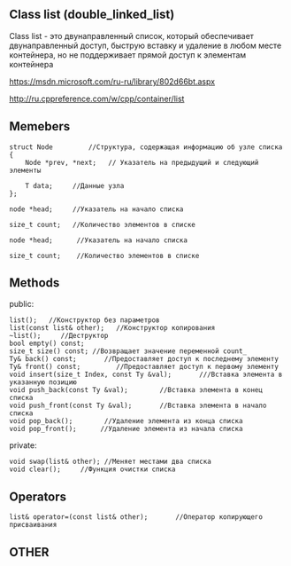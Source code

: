 ## Class list (double_linked_list)

Class list - это двунаправленный список, который обеспечивает двунаправленный доступ, быструю вставку и удаление в любом месте контейнера, но не поддерживает прямой доступ к элементам контейнера

https://msdn.microsoft.com/ru-ru/library/802d66bt.aspx

http://ru.cppreference.com/w/cpp/container/list


## Memebers

	struct Node 		//Структура, содержащая информацию об узле списка 
	{
		Node *prev, *next;	 // Указатель на предыдущий и следующий элементы 
	
		T data; 	//Данные узла 
	};

	node *head; 	//Указатель на начало списка

	size_t count; 	//Количество элементов в списке

	node *head;  	 //Указатель на начало списка

	size_t count;  	 //Количество элементов в списке


## Methods
public:

	list();   //Конструктор без параметров
	list(const list& other);   //Конструктор копирования
	~list();     //Деструктор
	bool empty() const;
	size_t size() const; //Возвращает значение переменной count_
	Ty& back() const;       //Предоставляет доступ к последнему элементу 
	Ty& front() const;         //Предоставляет доступ к первому элементу 
	void insert(size_t Index, const Ty &val);       ///Вставка элемента в указанную позицию 
	void push_back(const Ty &val);        //Вставка элемента в конец списка
	void push_front(const Ty &val);       //Вставка элемента в начало списка
	void pop_back();        //Удаление элемента из конца списка
	void pop_front();      //Удаление элемента из начала списка
private:

	void swap(list& other); //Меняет местами два списка
	void clear();     //Функция очистки списка
## Operators
	list& operator=(const list& other);       //Оператор копирующего присваивания
## OTHER
